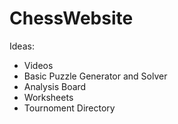 # ChessWebsite
Ideas:
- Videos
- Basic Puzzle Generator and Solver
- Analysis Board
- Worksheets
- Tournoment Directory

